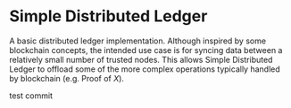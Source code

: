 # Simple Distributed Ledger

A basic distributed ledger implementation. Although inspired by some blockchain concepts, 
the intended use case is for syncing data between a relatively small number of trusted nodes. This allows 
Simple Distributed Ledger to offload some of the more complex operations typically handled by blockchain 
(e.g. Proof of *X*).

test commit
